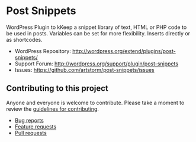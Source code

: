 # Post Snippets

WordPress Plugin to kKeep a snippet library of text, HTML or PHP code to be used in posts. Variables can be set for more flexibility. Inserts directly or as shortcodes.

* WordPress Repository: http://wordpress.org/extend/plugins/post-snippets/
* Support Forum:        http://wordpress.org/support/plugin/post-snippets
* Issues:               https://github.com/artstorm/post-snippets/issues


## Contributing to this project

Anyone and everyone is welcome to contribute. Please take a moment to
review the [guidelines for contributing](CONTRIBUTING.md).

* [Bug reports](CONTRIBUTING.md#bugs)
* [Feature requests](CONTRIBUTING.md#features)
* [Pull requests](CONTRIBUTING.md#pull-requests)
